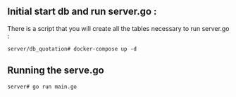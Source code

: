 ## Initial start db and run  server.go :

There is a script that you will create all the tables necessary to run server.go :
```
server/db_quotation# docker-compose up -d
```
## Running the serve.go

```
server# go run main.go 
```
